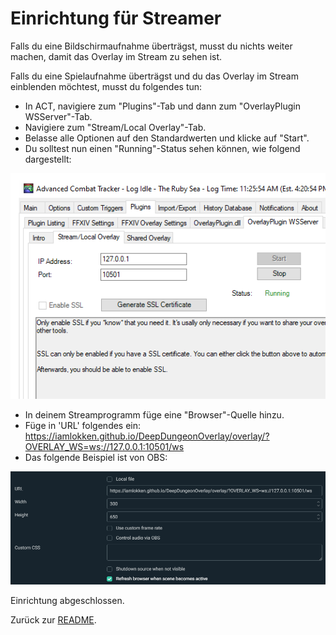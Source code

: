 # Einrichtung für Streamer

Falls du eine Bildschirmaufnahme überträgst, musst du nichts weiter machen, damit das Overlay im Stream zu sehen ist.

Falls du eine Spielaufnahme überträgst und du das Overlay im Stream einblenden möchtest, musst du folgendes tun:
* In ACT, navigiere zum "Plugins"-Tab und dann zum "OverlayPlugin WSServer"-Tab.
* Navigiere zum "Stream/Local Overlay"-Tab.
* Belasse alle Optionen auf den Standardwerten und klicke auf "Start".
* Du solltest nun einen "Running"-Status sehen können, wie folgend dargestellt:
 
![Streamer1](StreamerSetup01.png?raw=true)
* In deinem Streamprogramm füge eine "Browser"-Quelle hinzu.
* Füge in 'URL' folgendes ein: https://iamlokken.github.io/DeepDungeonOverlay/overlay/?OVERLAY_WS=ws://127.0.0.1:10501/ws
* Das folgende Beispiel ist von OBS:

![Streamer1](StreamerSetup02.png?raw=true)

Einrichtung abgeschlossen.

Zurück zur [README](README_DE.md).
